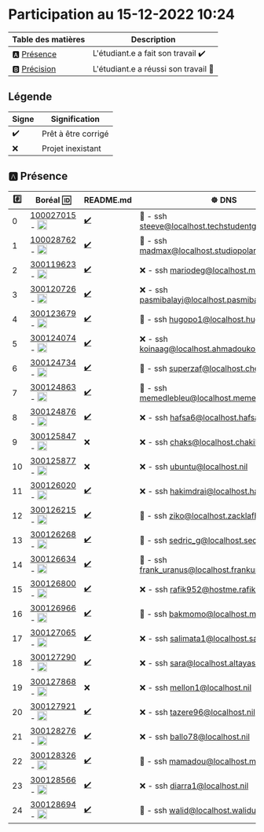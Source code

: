 # Participation au 15-12-2022 10:24

| Table des matières            | Description                                             |
|-------------------------------|---------------------------------------------------------|
| :a: [Présence](#a-présence)   | L'étudiant.e a fait son travail    :heavy_check_mark:   |
| :b: [Précision](#b-précision) | L'étudiant.e a réussi son travail  :tada:               |

## Légende

| Signe              | Signification                 |
|--------------------|-------------------------------|
| :heavy_check_mark: | Prêt à être corrigé           |
| :x:                | Projet inexistant             |

## :a: Présence

|:hash:| Boréal :id:                | README.md   | :wheel_of_dharma: DNS |
|------|----------------------------|-------------|------------------------|
| 0 | [100027015](../100027015) - <image src='https://avatars0.githubusercontent.com/u/97314874?s=460&v=4' width=20 height=20></image> | [:heavy_check_mark:](../100027015/README.md) | :tada: - ssh steeve@localhost.techstudentguide.software |
| 1 | [100028762](../100028762) - <image src='https://avatars0.githubusercontent.com/u/96226008?s=460&v=4' width=20 height=20></image> | [:heavy_check_mark:](../100028762/README.md) | :tada: - ssh madmax@localhost.studiopolaris.games |
| 2 | [300119623](../300119623) - <image src='https://avatars0.githubusercontent.com/u/97314467?s=460&v=4' width=20 height=20></image> | [:heavy_check_mark:](../300119623/README.md) | :x: - ssh mariodeg@localhost.mariode.tech |
| 3 | [300120726](../300120726) - <image src='https://avatars0.githubusercontent.com/u/105461057?s=460&v=4' width=20 height=20></image> | [:heavy_check_mark:](../300120726/README.md) | :x: - ssh pasmibalayi@localhost.pasmibalayi.tech |
| 4 | [300123679](../300123679) - <image src='https://avatars0.githubusercontent.com/u/105458655?s=460&v=4' width=20 height=20></image> | [:heavy_check_mark:](../300123679/README.md) | :tada: - ssh hugopo1@localhost.hugopo1.tech |
| 5 | [300124074](../300124074) - <image src='https://avatars0.githubusercontent.com/u/97147101?s=460&v=4' width=20 height=20></image> | [:heavy_check_mark:](../300124074/README.md) | :x: - ssh koinaag@localhost.ahmadoukoina.tech |
| 6 | [300124734](../300124734) - <image src='https://avatars0.githubusercontent.com/u/94937145?s=460&v=4' width=20 height=20></image> | [:heavy_check_mark:](../300124734/README.md) | :tada: - ssh superzaf@localhost.cherkaoui.tech |
| 7 | [300124863](../300124863) - <image src='https://avatars0.githubusercontent.com/u/97644305?s=460&v=4' width=20 height=20></image> | [:heavy_check_mark:](../300124863/README.md) | :tada: - ssh memedlebleu@localhost.memedlebleu.studio |
| 8 | [300124876](../300124876) - <image src='https://avatars0.githubusercontent.com/u/98238582?s=460&v=4' width=20 height=20></image> | [:heavy_check_mark:](../300124876/README.md) | :x: - ssh hafsa6@localhost.hafsa.tech |
| 9 | [300125847](../300125847) - <image src='https://avatars0.githubusercontent.com/u/97644650?s=460&v=4' width=20 height=20></image> | :x: | :x: - ssh chaks@localhost.chakib.live |
| 10 | [300125877](../300125877) - <image src='https://avatars0.githubusercontent.com/u/115741457?s=460&v=4' width=20 height=20></image> | :x: | :x: - ssh ubuntu@localhost.nil |
| 11 | [300126020](../300126020) - <image src='https://avatars0.githubusercontent.com/u/97989532?s=460&v=4' width=20 height=20></image> | [:heavy_check_mark:](../300126020/README.md) | :x: - ssh hakimdrai@localhost.hakimdrai.tech |
| 12 | [300126215](../300126215) - <image src='https://avatars0.githubusercontent.com/u/97623907?s=460&v=4' width=20 height=20></image> | [:heavy_check_mark:](../300126215/README.md) | :tada: - ssh ziko@localhost.zacklafhel.live |
| 13 | [300126268](../300126268) - <image src='https://avatars0.githubusercontent.com/u/97314948?s=460&v=4' width=20 height=20></image> | [:heavy_check_mark:](../300126268/README.md) | :tada: - ssh sedric_g@localhost.sedricgo.live |
| 14 | [300126634](../300126634) - <image src='https://avatars0.githubusercontent.com/u/97324827?s=460&v=4' width=20 height=20></image> | [:heavy_check_mark:](../300126634/README.md) | :tada: - ssh frank_uranus@localhost.frankuranus.tech |
| 15 | [300126800](../300126800) - <image src='https://avatars0.githubusercontent.com/u/105135304?s=460&v=4' width=20 height=20></image> | [:heavy_check_mark:](../300126800/README.md) | :x: - ssh rafik952@hostme.rafik952.live |
| 16 | [300126966](../300126966) - <image src='https://avatars0.githubusercontent.com/u/94937166?s=460&v=4' width=20 height=20></image> | [:heavy_check_mark:](../300126966/README.md) | :tada: - ssh bakmomo@localhost.mbtechno.tech |
| 17 | [300127065](../300127065) - <image src='https://avatars0.githubusercontent.com/u/97314712?s=460&v=4' width=20 height=20></image> | [:heavy_check_mark:](../300127065/README.md) | :x: - ssh salimata1@localhost.salimatap.live |
| 18 | [300127290](../300127290) - <image src='https://avatars0.githubusercontent.com/u/105463700?s=460&v=4' width=20 height=20></image> | [:heavy_check_mark:](../300127290/README.md) | :x: - ssh sara@localhost.altayasara.tech |
| 19 | [300127868](../300127868) - <image src='https://avatars0.githubusercontent.com/u/113466237?s=460&v=4' width=20 height=20></image> | :x: | :x: - ssh mellon1@localhost.nil |
| 20 | [300127921](../300127921) - <image src='https://avatars0.githubusercontent.com/u/106841177?s=460&v=4' width=20 height=20></image> | [:heavy_check_mark:](../300127921/README.md) | :x: - ssh tazere96@localhost.nil |
| 21 | [300128276](../300128276) - <image src='https://avatars0.githubusercontent.com/u/113144317?s=460&v=4' width=20 height=20></image> | [:heavy_check_mark:](../300128276/README.md) | :x: - ssh ballo78@localhost.nil |
| 22 | [300128326](../300128326) - <image src='https://avatars0.githubusercontent.com/u/105472970?s=460&v=4' width=20 height=20></image> | [:heavy_check_mark:](../300128326/README.md) | :tada: - ssh mamadou@localhost.mamadou.tech |
| 23 | [300128566](../300128566) - <image src='https://avatars0.githubusercontent.com/u/101542761?s=460&v=4' width=20 height=20></image> | [:heavy_check_mark:](../300128566/README.md) | :x: - ssh diarra1@localhost.nil |
| 24 | [300128694](../300128694) - <image src='https://avatars0.githubusercontent.com/u/105947276?s=460&v=4' width=20 height=20></image> | [:heavy_check_mark:](../300128694/README.md) | :tada: - ssh walid@localhost.walidue.tech |
